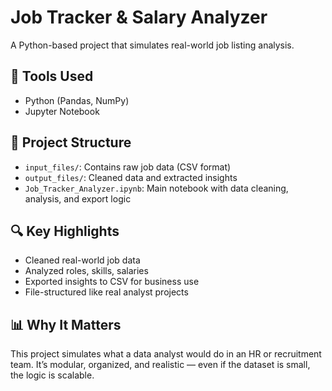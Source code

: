 # Job Tracker & Salary Analyzer

A Python-based project that simulates real-world job listing analysis.

## 🔧 Tools Used
- Python (Pandas, NumPy)
- Jupyter Notebook

## 📁 Project Structure
- `input_files/`: Contains raw job data (CSV format)
- `output_files/`: Cleaned data and extracted insights
- `Job_Tracker_Analyzer.ipynb`: Main notebook with data cleaning, analysis, and export logic

## 🔍 Key Highlights
- Cleaned real-world job data
- Analyzed roles, skills, salaries
- Exported insights to CSV for business use
- File-structured like real analyst projects

## 📊 Why It Matters
This project simulates what a data analyst would do in an HR or recruitment team. It’s modular, organized, and realistic — even if the dataset is small, the logic is scalable.